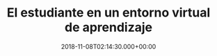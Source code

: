 ---
layout: upaded_index
title: 'El estudiante en un entorno virtual de aprendizaje'
description: Presentación de la materia
date: 2018-11-08T02:14:30.000+00:00
post_image: assets/images/service-icon3.png
category_name: Doxy Jekyll Theme
category_slug: doxy-jekyll-theme
header_name: cecv
---